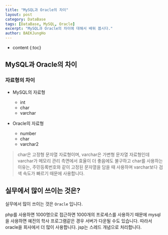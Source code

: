 ```yaml
---
title: "MySQL과 Oracle의 차이"
layout: post
category: DataBase
tags: [DataBase, MySQL, Oracle]
excerpt: "MySQL과 Oracle의 차이에 대해서 배워 봅시다."
author: BAEKJungHo
---
```


* content
{:toc}

## MySQL과 Oracle의 차이

### 자료형의 차이

  - MySQL의 자료형
    - int
    - char
    - varchar

  - Oracle의 자료형
    - number
    - char
    - varchar2

  > char은 고정형 문자열 자료형이며, varchar은 가변형 문자열 자료형인데 varchar가 메모리 관리 측면에서
  효율이 더 좋음에도 불구하고 char를 사용하는 이유는, 주민등록번호와 같이 고정된 문자열을 담을 때 사용하며
  varchar보다 검색 속도가 빠르기 때문에 사용합니다.

## 실무에서 많이 쓰이는 것은?

  실무에서 많이 쓰이는 것은 `Oracle` 입니다.

  php를 사용하면 1000명으로 접근하면 1000개의 프로세스를 사용하기 때문에 mysql을 사용하면 예전의 학사 프로그램같은 경우 서버가 다운될 수도 있습니다.
  따라서 oracle을 회사에서 더 많이 사용합니다. jsp는 스레드 개념으로 처리합니다.
